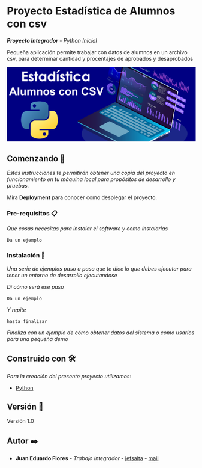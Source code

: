 # Proyecto Estadística de Alumnos con csv
**_Proyecto Integrador_** - _Python Inicial_

Pequeña aplicación permite trabajar con datos de alumnos en un archivo csv, para determinar cantidad y procentajes de aprobados y desaprobados

![estadísticas](/images/estadisticas.png)



## Comenzando 🚀

_Estas instrucciones te permitirán obtener una copia del proyecto en funcionamiento en tu máquina local para propósitos de desarrollo y pruebas._

Mira **Deployment** para conocer como desplegar el proyecto.


### Pre-requisitos 📋

_Que cosas necesitas para instalar el software y como instalarlas_

```
Da un ejemplo
```

### Instalación 🔧

_Una serie de ejemplos paso a paso que te dice lo que debes ejecutar para tener un entorno de desarrollo ejecutandose_

_Dí cómo será ese paso_

```
Da un ejemplo
```

_Y repite_

```
hasta finalizar
```

_Finaliza con un ejemplo de cómo obtener datos del sistema o como usarlos para una pequeña demo_


## Construido con 🛠️

_Para la creación del presente proyecto utilizamos:_

* [Python](https://www.python.org)


## Versión 📌

Versión 1.0

## Autor ✒️

* **Juan Eduardo Flores** - *Trabajo Integrador* - [jefsalta](https://github.com/jefsalta) - [mail](juaneflores@gmail.com)




